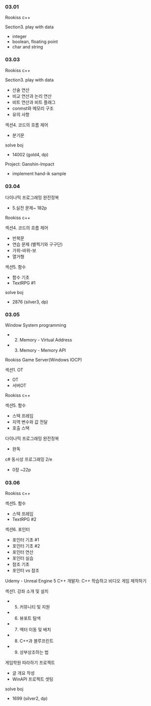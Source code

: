 ### 03.01

Rookiss c++

Section3. play with data

- integer
- boolean, floating point
- char and string

### 03.03

Rookiss c++

Section3. play with data

- 산술 연산
- 비교 연산과 논리 연산
- 비트 연산과 비트 플래그
- conmst와 메모리 구조
- 유의 사항

섹션4. 코드의 흐름 제어

- 분기문

solve boj

- 14002 (gold4, dp)

Project: Ganshin-Impact

- implement hand-ik sample

### 03.04

다이나믹 프로그래밍 완전정복

- 5.실전 문제~ 182p

Rookiss c++

섹션4. 코드의 흐름 제어

- 반복문
- 연습 문제 (별찍기와 구구단)
- 가위-바위-보
- 열거형

섹션5. 함수

- 함수 기초
- TextRPG #1

solve boj

- 2876 (silver3, dp)

### 03.05

Window System programming

- 2. Memory - Virtual Address
- 3. Memory - Memory API

Rookiss Game Server(Windows IOCP)

섹션1. OT

- OT
- 서버OT

Rookiss c++

섹션5. 함수

- 스텍 프레임
- 지역 변수와 값 전달
- 호출 스택

다이나믹 프로그래밍 완전정복

- 완독

c# 동시성 프로그래밍 2/e

- 0장 ~22p

### 03.06

Rookiss c++

섹션5. 함수

- 스텍 프레임
- TextRPG #2

섹션6. 포인터

- 포인터 기초 #1
- 포인터 기초 #2
- 포인터 연산
- 포인터 실습
- 참조 기초
- 포인터 vs 참조

Udemy - Unreal Engine 5 C++ 개발자: C++ 학습하고 비디오 게임 제작하기

섹션1. 강좌 소개 및 설치

- 5. 커뮤니티 및 지원
- 6. 뷰포트 탐색
- 7. 액터 이동 및 배치
- 8. C++과 블루프린트
- 9. 상부상조하는 법

게임학원 따라하기 프로젝트

- 글 개요 작성
- WinAPI 프로젝트 셋팅

solve boj

- 1699 (silver2, dp)